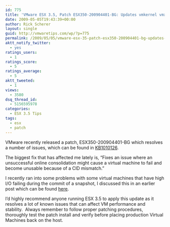 ```yaml
---
id: 775
title: 'VMware ESX 3.5, Patch ESX350-200904401-BG: Updates vmkernel vmx hostd etc'
date: 2009-05-05T19:43:39+00:00
author: Rick Scherer
layout: single
guid: http://vmwaretips.com/wp/?p=775
permalink: /2009/05/05/vmware-esx-35-patch-esx350-200904401-bg-updates-vmkernel-vmx-hostd-etc/
aktt_notify_twitter:
  - yes
ratings_users:
  - 1
ratings_score:
  - 5
ratings_average:
  - 5
aktt_tweeted:
  - 1
views:
  - 3580
dsq_thread_id:
  - 5156595978
categories:
  - ESX 3.5 Tips
tags:
  - esx
  - patch
---
```

VMware recently released a patch, ESX350-200904401-BG which resolves a number of issues, which can be found in <a href="http://kb.vmware.com/kb/1010126" target="_blank">KB1010126</a>.

The biggest fix that has affected me lately is, &#8220;Fixes an issue where an unsuccessful online consolidation might cause a virtual machine to fail and become unusable because of a CID mismatch.&#8221;

I recently ran into some problems with some virtual machines that have high I/O failing during the commit of a snapshot, I discussed this in an earlier post which can be found <a href="http://vmwaretips.com/wp/2009/04/14/committing-snapshots-generates-a-content-id-mismatch-error/" target="_blank">here</a>.

I&#8217;d highly recommend anyone running ESX 3.5 to apply this update as it resolves a lot of known issues that can affect VM performance and stability.  Always remember to follow proper patching procedures, thoroughly test the patch install and verify before placing production Virtual Machines back on the host.